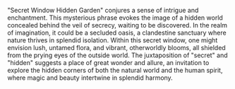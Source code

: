 "Secret Window Hidden Garden" conjures a sense of intrigue and enchantment. This mysterious phrase evokes the image of a hidden world concealed behind the veil of secrecy, waiting to be discovered. In the realm of imagination, it could be a secluded oasis, a clandestine sanctuary where nature thrives in splendid isolation. Within this secret window, one might envision lush, untamed flora, and vibrant, otherworldly blooms, all shielded from the prying eyes of the outside world. The juxtaposition of "secret" and "hidden" suggests a place of great wonder and allure, an invitation to explore the hidden corners of both the natural world and the human spirit, where magic and beauty intertwine in splendid harmony.

